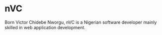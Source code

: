 # nVC

Born Victor Chidebe Nworgu, nVC is a Nigerian software developer mainly skilled in web application development.